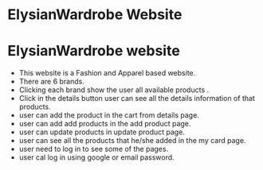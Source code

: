 # ElysianWardrobe Website
<!-- 
This template provides a minimal setup to get React working in Vite with HMR and some ESLint rules.

Currently, two official plugins are available:

- [@vitejs/plugin-react](https://github.com/vitejs/vite-plugin-react/blob/main/packages/plugin-react/README.md) uses [Babel](https://babeljs.io/) for Fast Refresh
- [@vitejs/plugin-react-swc](https://github.com/vitejs/vite-plugin-react-swc) uses [SWC](https://swc.rs/) for Fast Refresh -->

# ElysianWardrobe website

- This website is a Fashion and Apparel based website.
- There are 6 brands.
- Clicking each brand show the user all available products .
- Click in the details button user can see all the details information of that products.
- user can add the product in the cart from details page.
- user can add add products in the add product page.
- user can update products in update product page.
- user can see all the products that he/she added in the my card page.
- user need to log in to see some of the pages.
- user cal log in using google or email password.
 


<!-- [Visit Live Link](https://phantasy-event-management.web.app/login) -->
